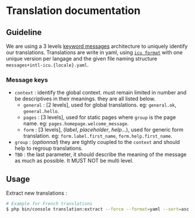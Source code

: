 # Translation documentation

## Guideline
We are using a 3 levels [keyword messages](https://symfony.com/doc/current/translation.html#using-real-or-keyword-messages) architecture to uniquely identify our translations.
Translations are write in yaml, using [`icu format`](https://unicode-org.github.io/icu/userguide/format_parse/messages/) with one unique version per langage and the given file naming structure `messages+intl-icu.{locale}.yaml`.

### Message keys
- `context` : identify the global context. must remain limited in number and be descriptives in their meanings. they are all listed below.
  - `general` : [2 levels], used for global translations. eg: `general.ok`, `general.hello`.
  - `pages` : [3 levels], used for static pages where `group` is the page name. eg: `pages.homepage.welcome_message`.
  - `form` : [3 levels], (*label*, *placeholder*, *help*...), used for generic form translation. eg: `form.label.first_name`, `form.help.first_name`.
- `group` : (*optionnal*) they are tightly coupled to the `context` and should help to regroup translations.
- `TBD` : the last parameter, it should describe the meaning of the message as much as possible. It MUST NOT be multi level.

## Usage
Extract new translations : 
```bash
# Example for French translations
$ php bin/console translation:extract --force --format=yaml --sort=asc --as-tree=3 fr
```

